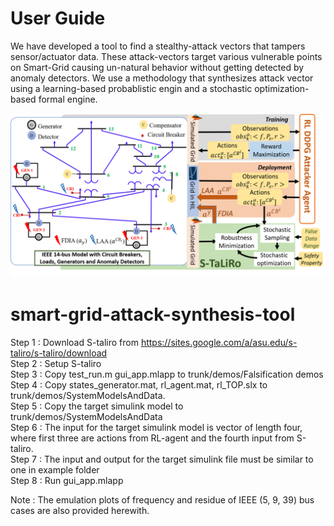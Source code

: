 User Guide
===========

We have developed a tool to find a stealthy-attack vectors that tampers sensor/actuator data. These attack-vectors target various vulnerable points on Smart-Grid causing un-natural behavior without getting detected by anomaly detectors. We use a methodology that synthesizes attack vector using a learning-based probablistic engin and a stochastic optimization-based formal engine.

![alt text](images/toolSetup.png)

# smart-grid-attack-synthesis-tool

Step 1 : Download S-taliro from https://sites.google.com/a/asu.edu/s-taliro/s-taliro/download \
Step 2 : Setup S-taliro\
Step 3 : Copy test_run.m gui_app.mlapp to trunk/demos/Falsification demos\
Step 4 : Copy states_generator.mat, rl_agent.mat, rl_TOP.slx to trunk/demos/SystemModelsAndData.\
Step 5 : Copy the target simulink model to trunk/demos/SystemModelsAndData\
Step 6 : The input for the target simulink model is vector of length four, where first three are actions from RL-agent and the fourth input from S-taliro.\
Step 7 : The input and output for the target simulink file must be similar to one in example folder\
Step 8 : Run gui_app.mlapp

Note : The emulation plots of frequency and residue of IEEE (5, 9, 39) bus cases are also provided herewith.
